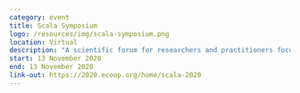 ```yaml
---
category: event
title: Scala Symposium
logo: /resources/img/scala-symposium.png
location: Virtual
description: "A scientific forum for researchers and practitioners focused on the Scala language."
start: 13 November 2020
end: 13 November 2020
link-out: https://2020.ecoop.org/home/scala-2020
---
```

